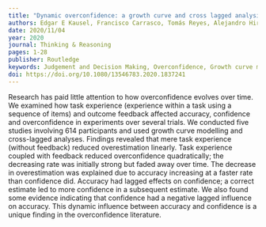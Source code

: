 ```yaml
---
title: "Dynamic overconfidence: a growth curve and cross lagged analysis of accuracy, confidence, overestimation and their relations"
authors: Edgar E Kausel, Francisco Carrasco, Tomás Reyes, Alejandro Hirmas, Arturo Rodríguez
date: 2020/11/04
year: 2020
journal: Thinking & Reasoning
pages: 1-28
publisher: Routledge
keywords: Judgement and Decision Making, Overconfidence, Growth curve modelling, crossed-lagged analyses
doi: https://doi.org/10.1080/13546783.2020.1837241
---
```


Research has paid little attention to how overconfidence evolves over time. We examined how task experience (experience within a task using a sequence of items) and outcome feedback affected accuracy, confidence and overconfidence in experiments over several trials. We conducted five studies involving 614 participants and used growth curve modelling and cross-lagged analyses. Findings revealed that mere task experience (without feedback) reduced overestimation linearly. Task experience coupled with feedback reduced overconfidence quadratically; the decreasing rate was initially strong but faded away over time. The decrease in overestimation was explained due to accuracy increasing at a faster rate than confidence did. Accuracy had lagged effects on confidence; a correct estimate led to more confidence in a subsequent estimate. We also found some evidence indicating that confidence had a negative lagged influence on accuracy. This dynamic influence between accuracy and confidence is a unique finding in the overconfidence literature.